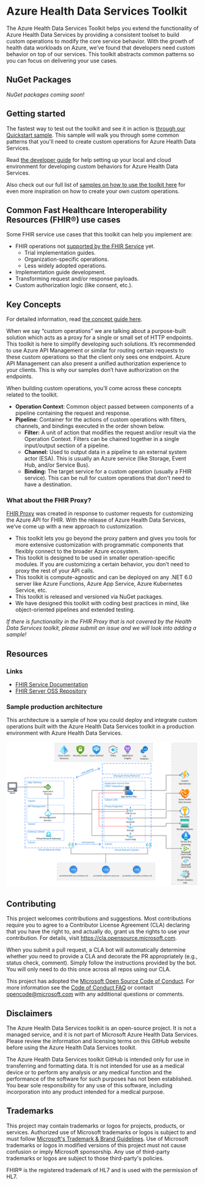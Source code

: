 # Azure Health Data Services Toolkit

The Azure Health Data Services Toolkit helps you extend the functionality of Azure Health Data Services by providing a consistent toolset to build custom operations to modify the core service behavior.
With the growth of health data workloads on Azure, we’ve found that developers need custom behavior on top of our services. This toolkit abstracts common patterns so you can focus on delivering your use cases.

## NuGet Packages
*NuGet packages coming soon!*

<!---
| Package Name | Description |
| --- | --- |
| [Microsoft.AzureHealth.DataServices.Core](https://www.nuget.org/packages/Microsoft.AzureHealth.DataServices.Core/)<br/>[![NuGet](https://img.shields.io/nuget/v/Microsoft.AzureHealth.DataServices.Core.svg?label=NuGet)](https://www.nuget.org/packages/Microsoft.AzureHealth.DataServices.Core)| .NET 6 SDK for creating custom operations when using Azure Health Data Services. |
| [Microsoft.AzureHealth.DataServices.Channels.Extensions](https://www.nuget.org/packages/Microsoft.AzureHealth.DataServices.Channels.Extensions/)<br/>[![NuGet](https://img.shields.io/nuget/v/Microsoft.AzureHealth.DataServices.Channels.Extensions.svg?label=NuGet)](https://www.nuget.org/packages/Microsoft.AzureHealth.DataServices.Channels.Extensions) | .NET 6 SDK for extending channels using Azure Health Data Services. |
| [Microsoft.AzureHealth.DataServices.Caching](https://www.nuget.org/packages/Microsoft.AzureHealth.DataServices.Caching/)<br/>[![NuGet](https://img.shields.io/nuget/v/Microsoft.AzureHealth.DataServices.Caching.svg?label=NuGet)](https://www.nuget.org/packages/Microsoft.AzureHealth.DataServices.Caching) | .NET 6 SDK for adding caching using Azure Health Data Services. |
| [Microsoft.AzureHealth.DataServices.Storage](https://www.nuget.org/packages/Microsoft.AzureHealth.DataServices.Storage/)<br/>[![NuGet](https://img.shields.io/nuget/v/Microsoft.AzureHealth.DataServices.Storage.svg?label=NuGet)](https://www.nuget.org/packages/Microsoft.AzureHealth.DataServices.Storage)| .NET 6 SDK to simplify Azure storage operations when using Azure Health Data Services. |
--->
## Getting started

The fastest way to test out the toolkit and see it in action is [through our Quickstart sample](./samples/Quickstart/README.md). This sample will walk you through some common patterns that you'll need to create custom operations for Azure Health Data Services.

Read [the developer guide](./docs/dev_setup.md) for help setting up your local and cloud environment for developing custom behaviors for Azure Health Data Services.

Also check out our full list of [samples on how to use the toolkit here](./samples/README.md) for even more inspiration on how to create your own custom operations.

## Common Fast Healthcare Interoperability Resources (FHIR®) use cases

Some FHIR service use cases that this toolkit can help you implement are:

- FHIR operations not [supported by the FHIR Service](https://docs.microsoft.com/azure/healthcare-apis/fhir/fhir-features-supported#extended-operations) yet.
  - Trial implementation guides.
  - Organization-specific operations.
  - Less widely adopted operations.
- Implementation guide development.
- Transforming request and/or response payloads.
- Custom authorization logic (like consent, etc.).

## Key Concepts

For detailed information, read [the concept guide here](./docs/concepts.md).

When we say “custom operations” we are talking about a purpose-built solution which acts as a proxy for a single or small set of HTTP endpoints. This toolkit is here to simplify developing such solutions. It’s recommended to use Azure API Management or similar for routing certain requests to these custom operations so that the client only sees one endpoint. Azure API Management can also present a unified authorization experience to your clients. This is why our samples don’t have authorization on the endpoints. 

When building custom operations, you’ll come across these concepts related to the toolkit.

- **Operation Context**: Common object passed between components of a pipeline containing the request and response.
- **Pipeline**: Container for the actions of custom operations with filters, channels, and bindings executed in the order shown below.
  - **Filter:** A unit of action that modifies the request and/or result via the Operation Context. Filters can be chained together in a single input/output section of a pipeline.
  - **Channel:** Used to output data in a pipeline to an external system actor (ESA). This is usually an Azure service (like Storage, Event Hub, and/or Service Bus).
  - **Binding:** The target service for a custom operation (usually a FHIR service). This can be null for custom operations that don't need to have a destination.

### What about the FHIR Proxy? 

[FHIR Proxy](https://github.com/microsoft/fhir-proxy) was created in response to customer requests for customizing the Azure API for FHIR. With the release of Azure Health Data Services, we’ve come up with a new approach to customization.

- This toolkit lets you go beyond the proxy pattern and gives you tools for more extensive customization with programmatic components that flexibly connect to the broader Azure ecosystem.
- This toolkit is designed to be used in smaller operation-specific modules. If you are customizing a certain behavior, you don’t need to proxy the rest of your API calls.
- This toolkit is compute-agnostic and can be deployed on any .NET 6.0 server like Azure Functions, Azure App Service, Azure Kubernetes Service, etc.
- This toolkit is released and versioned via NuGet packages.
- We have designed this toolkit with coding best practices in mind, like object-oriented pipelines and extended testing.

*If there is functionality in the FHIR Proxy that is not covered by the Health Data Services toolkit, please submit an issue and we will look into adding a sample!*

## Resources

### Links

- [FHIR Service Documentation](https://docs.microsoft.com/azure/healthcare-apis/fhir/overview)
- [FHIR Server OSS Repository](https://github.com/microsoft/fhir-server)
 
### Sample production architecture

This architecture is a sample of how you could deploy and integrate custom operations built with the Azure Health Data Services toolkit in a production environment with Azure Health Data Services.

![Example architecture diagram](./docs/images/ExampleArchitectureDiagram.png)

## Contributing

This project welcomes contributions and suggestions.  Most contributions require you to agree to a
Contributor License Agreement (CLA) declaring that you have the right to, and actually do, grant us
the rights to use your contribution. For details, visit https://cla.opensource.microsoft.com.

When you submit a pull request, a CLA bot will automatically determine whether you need to provide
a CLA and decorate the PR appropriately (e.g., status check, comment). Simply follow the instructions
provided by the bot. You will only need to do this once across all repos using our CLA.

This project has adopted the [Microsoft Open Source Code of Conduct](https://opensource.microsoft.com/codeofconduct/).
For more information see the [Code of Conduct FAQ](https://opensource.microsoft.com/codeofconduct/faq/) or
contact [opencode@microsoft.com](mailto:opencode@microsoft.com) with any additional questions or comments.

## Disclaimers

The Azure Health Data Services toolkit is an open-source project. It is not a managed service, and it is not part of Microsoft Azure Health Data Services. Please review the information and licensing terms on this GitHub website before using the Azure Health Data Services toolkit.

The Azure Health Data Services toolkit GitHub is intended only for use in transferring and formatting data. It is not intended for use as a medical device or to perform any analysis or any medical function and the performance of the software for such purposes has not been established.  You bear sole responsibility for any use of this software, including incorporation into any product intended for a medical purpose.

## Trademarks

This project may contain trademarks or logos for projects, products, or services. Authorized use of Microsoft 
trademarks or logos is subject to and must follow 
[Microsoft's Trademark & Brand Guidelines](https://www.microsoft.com/en-us/legal/intellectualproperty/trademarks/usage/general).
Use of Microsoft trademarks or logos in modified versions of this project must not cause confusion or imply Microsoft sponsorship.
Any use of third-party trademarks or logos are subject to those third-party's policies.


FHIR® is the registered trademark of HL7 and is used with the permission of HL7. 
